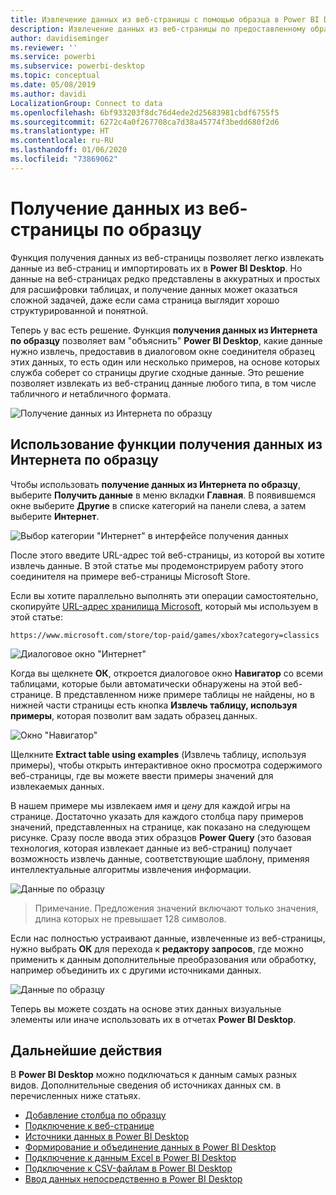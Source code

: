 ```yaml
---
title: Извлечение данных из веб-страницы с помощью образца в Power BI Desktop
description: Извлечение данных из веб-страницы по предоставленному образцу требуемых данных
author: davidiseminger
ms.reviewer: ''
ms.service: powerbi
ms.subservice: powerbi-desktop
ms.topic: conceptual
ms.date: 05/08/2019
ms.author: davidi
LocalizationGroup: Connect to data
ms.openlocfilehash: 6bf933203f8dc76d4ede2d25683981cbdf6755f5
ms.sourcegitcommit: 6272c4a0f267708ca7d38a45774f3bedd680f2d6
ms.translationtype: HT
ms.contentlocale: ru-RU
ms.lasthandoff: 01/06/2020
ms.locfileid: "73869062"
---
```

# <a name="get-data-from-a-web-page-by-providing-an-example"></a>Получение данных из веб-страницы по образцу

Функция получения данных из веб-страницы позволяет легко извлекать данные из веб-страниц и импортировать их в **Power BI Desktop**. Но данные на веб-страницах редко представлены в аккуратных и простых для расшифровки таблицах, и получение данных может оказаться сложной задачей, даже если сама страница выглядит хорошо структурированной и понятной. 

Теперь у вас есть решение. Функция **получения данных из Интернета по образцу** позволяет вам "объяснить" **Power BI Desktop**, какие данные нужно извлечь, предоставив в диалоговом окне соединителя образец этих данных, то есть один или несколько примеров, на основе которых служба соберет со страницы другие сходные данные. Это решение позволяет извлекать из веб-страниц данные любого типа, в том числе табличного *и* нетабличного формата. 

![Получение данных из Интернета по образцу](media/desktop-connect-to-web-by-example/web-by-example_01.png)



## <a name="using-get-data-from-web-by-example"></a>Использование функции получения данных из Интернета по образцу

Чтобы использовать **получение данных из Интернета по образцу**, выберите **Получить данные** в меню вкладки **Главная**. В появившемся окне выберите **Другие** в списке категорий на панели слева, а затем выберите **Интернет**.

![Выбор категории "Интернет" в интерфейсе получения данных](media/desktop-connect-to-web-by-example/web-by-example_03.png)

После этого введите URL-адрес той веб-страницы, из которой вы хотите извлечь данные. В этой статье мы продемонстрируем работу этого соединителя на примере веб-страницы Microsoft Store. 

Если вы хотите параллельно выполнять эти операции самостоятельно, скопируйте [URL-адрес хранилища Microsoft](https://www.microsoft.com/store/top-paid/games/xbox?category=classics), который мы используем в этой статье:

    https://www.microsoft.com/store/top-paid/games/xbox?category=classics

![Диалоговое окно "Интернет"](media/desktop-connect-to-web-by-example/web-by-example_04.png)

Когда вы щелкнете **ОК**, откроется диалоговое окно **Навигатор** со всеми таблицами, которые были автоматически обнаружены на этой веб-странице. В представленном ниже примере таблицы не найдены, но в нижней части страницы есть кнопка **Извлечь таблицу, используя примеры**, которая позволит вам задать образец данных.


![Окно "Навигатор"](media/desktop-connect-to-web-by-example/web-by-example_05.png)

Щелкните **Extract table using examples** (Извлечь таблицу, используя примеры), чтобы открыть интерактивное окно просмотра содержимого веб-страницы, где вы можете ввести примеры значений для извлекаемых данных. 

В нашем примере мы извлекаем *имя* и *цену* для каждой игры на странице. Достаточно указать для каждого столбца пару примеров значений, представленных на странице, как показано на следующем рисунке. Сразу после ввода этих образцов **Power Query** (это базовая технология, которая извлекает данные из веб-страниц) получает возможность извлечь данные, соответствующие шаблону, применяя интеллектуальные алгоритмы извлечения информации.

![Данные по образцу](media/desktop-connect-to-web-by-example/web-by-example_06.png)

> Примечание. Предложения значений включают только значения, длина которых не превышает 128 символов.

Если нас полностью устраивают данные, извлеченные из веб-страницы, нужно выбрать **ОК** для перехода к **редактору запросов**, где можно применить к данным дополнительные преобразования или обработку, например объединить их с другими источниками данных.

![Данные по образцу](media/desktop-connect-to-web-by-example/web-by-example_07.png)

Теперь вы можете создать на основе этих данных визуальные элементы или иначе использовать их в отчетах **Power BI Desktop**.


## <a name="next-steps"></a>Дальнейшие действия
В **Power BI Desktop** можно подключаться к данным самых разных видов. Дополнительные сведения об источниках данных см. в перечисленных ниже статьях.

* [Добавление столбца по образцу](desktop-add-column-from-example.md)
* [Подключение к веб-странице](desktop-connect-to-web.md)
* [Источники данных в Power BI Desktop](desktop-data-sources.md)
* [Формирование и объединение данных в Power BI Desktop](desktop-shape-and-combine-data.md)
* [Подключение к данным Excel в Power BI Desktop](desktop-connect-excel.md)   
* [Подключение к CSV-файлам в Power BI Desktop](desktop-connect-csv.md)   
* [Ввод данных непосредственно в Power BI Desktop](desktop-enter-data-directly-into-desktop.md)   

